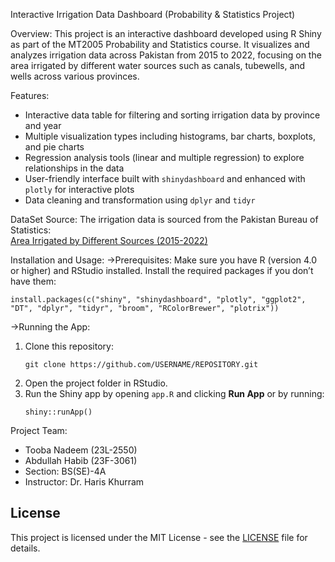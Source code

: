 Interactive Irrigation Data Dashboard (Probability & Statistics Project)

Overview:
This project is an interactive dashboard developed using R Shiny as part of the MT2005 Probability and Statistics course. It visualizes and analyzes irrigation data across Pakistan from 2015 to 2022, focusing on the area irrigated by different water sources such as canals, tubewells, and wells across various provinces.

Features:
- Interactive data table for filtering and sorting irrigation data by province and year
- Multiple visualization types including histograms, bar charts, boxplots, and pie charts
- Regression analysis tools (linear and multiple regression) to explore relationships in the data
- User-friendly interface built with `shinydashboard` and enhanced with `plotly` for interactive plots
- Data cleaning and transformation using `dplyr` and `tidyr`

DataSet Source:
The irrigation data is sourced from the Pakistan Bureau of Statistics:  
[Area Irrigated by Different Sources (2015-2022)](https://www.pbs.gov.pk/sites/default/files/tables/agriculture_statistics/new/Area_Irrigated_by_Different_Sources.pdf)

Installation and Usage:
->Prerequisites:
Make sure you have R (version 4.0 or higher) and RStudio installed. Install the required packages if you don’t have them:

```
install.packages(c("shiny", "shinydashboard", "plotly", "ggplot2", "DT", "dplyr", "tidyr", "broom", "RColorBrewer", "plotrix"))
```

->Running the App:
1. Clone this repository:
   ```
   git clone https://github.com/USERNAME/REPOSITORY.git
   ```
2. Open the project folder in RStudio.
3. Run the Shiny app by opening `app.R` and clicking **Run App** or by running:
   ```
   shiny::runApp()
   ```

Project Team:
- Tooba Nadeem (23L-2550)  
- Abdullah Habib (23F-3061)  
- Section: BS(SE)-4A  
- Instructor: Dr. Haris Khurram

## License
This project is licensed under the MIT License - see the [LICENSE](LICENSE) file for details.
